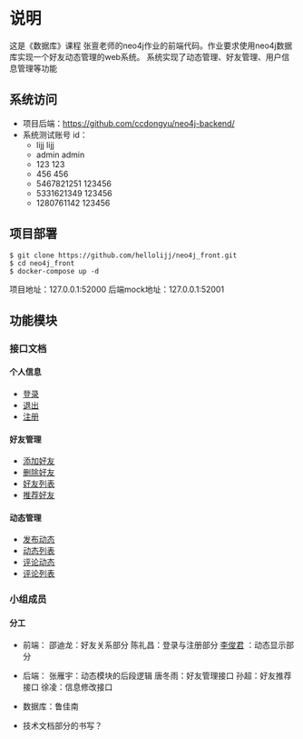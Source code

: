 # 说明

这是《数据库》课程 张亶老师的neo4j作业的前端代码。作业要求使用neo4j数据库实现一个好友动态管理的web系统。
系统实现了动态管理、好友管理、用户信息管理等功能

## 系统访问

- 项目后端：https://github.com/ccdongyu/neo4j-backend/
- 系统测试账号 id： 
    - lijj lijj
    - admin admin
    - 123 123
    - 456 456
    - 5467821251 123456
    - 5331621349 123456
    - 1280761142 123456



## 项目部署

```
$ git clone https://github.com/hellolijj/neo4j_front.git
$ cd neo4j_front
$ docker-compose up -d
```
项目地址：127.0.0.1:52000
后端mock地址：127.0.0.1:52001

## 功能模块

### 接口文档

#### 个人信息

- [登录](./docs/api/login.md)
- [退出](./docs/api/logout.md)
- [注册](./docs/api/register.md)
 
#### 好友管理

- [添加好友](./docs/api/friend_add.md)
- [删除好友](./docs/api/friend_delete.md)
- [好友列表](./docs/api/friend_list.md)
- [推荐好友](./docs/api/friend_recomment.md)

#### 动态管理

- [发布动态](./docs/api/dynamic_create.md)
- [动态列表](./docs/api/dynamic_list.md)
- [评论动态](./docs/api/comment_create.md)
- [评论列表](./docs/api/comment_list.md)


### 小组成员

#### 分工

- 前端：
邵迪龙：好友关系部分
陈礼昌：登录与注册部分
[李俊君](https://github.com/hellolijj) ：动态显示部分

- 后端：
张雁宇：动态模块的后段逻辑
唐冬雨：好友管理接口
孙超：好友推荐接口
徐凌：信息修改接口

- 数据库：鲁佳南

- 技术文档部分的书写？
